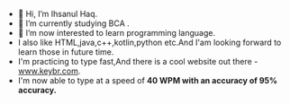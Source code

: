 - 👋 Hi, I’m Ihsanul Haq.
- 🌱 I’m currently studying BCA .
- 👀 I’m now interested to learn programming language.
- I also like HTML,java,c++,kotlin,python etc.And I'am looking forward to learn those in future time.
-  I'm practicing to type fast,And there is a cool website out there - <a href="https://www.keybr.com/">www.keybr.com</a>.
-  I'm now able to type at a speed of <b>40 WPM<b> with an accuracy of <b>95% accuracy<b>.
 <!---ihsanul1234/ihsanul1234 is a ✨ special ✨ repository because its `README.md` (this file) appears on your GitHub profile.
You can click the Preview link to take a look at your changes.
--->
